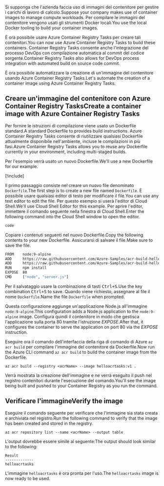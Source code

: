 <span data-ttu-id="98c4b-101">Si supponga che l'azienda faccia uso di immagini del contenitore per gestire i carichi di lavoro di calcolo.</span><span class="sxs-lookup"><span data-stu-id="98c4b-101">Suppose your company makes use of container images to manage compute workloads.</span></span> <span data-ttu-id="98c4b-102">Per compilare le immagini del contenitore vengono usati gli strumenti Docker locali.</span><span class="sxs-lookup"><span data-stu-id="98c4b-102">You use the local Docker tooling to build your container images.</span></span>

<span data-ttu-id="98c4b-103">È ora possibile usare Azure Container Registry Tasks per creare tali contenitori.</span><span class="sxs-lookup"><span data-stu-id="98c4b-103">You can now use Azure Container Registry Tasks to build these containers.</span></span> <span data-ttu-id="98c4b-104">Container Registry Tasks consente anche l'integrazione del processo DevOps con compilazione automatica al commit del codice sorgente.</span><span class="sxs-lookup"><span data-stu-id="98c4b-104">Container Registry Tasks also allows for DevOps process integration with automated build on source code commit.</span></span>

<span data-ttu-id="98c4b-105">È ora possibile automatizzare la creazione di un'immagine del contenitore usando Azure Container Registry Tasks.</span><span class="sxs-lookup"><span data-stu-id="98c4b-105">Let's automate the creation of a container image using Azure Container Registry Tasks.</span></span>

## <a name="create-a-container-image-with-azure-container-registry-tasks"></a><span data-ttu-id="98c4b-106">Creare un'immagine del contenitore con Azure Container Registry Tasks</span><span class="sxs-lookup"><span data-stu-id="98c4b-106">Create a container image with Azure Container Registry Tasks</span></span>

<span data-ttu-id="98c4b-107">Per fornire le istruzioni di compilazione viene usato un Dockerfile standard.</span><span class="sxs-lookup"><span data-stu-id="98c4b-107">A standard Dockerfile to provides build instructions.</span></span> <span data-ttu-id="98c4b-108">Azure Container Registry Tasks consente di riutilizzare qualsiasi Dockerfile attualmente disponibile nell'ambiente, incluse le compilazioni in più fasi.</span><span class="sxs-lookup"><span data-stu-id="98c4b-108">Azure Container Registry Tasks allows you to reuse any Dockerfile currently in your environment, including multi-staged builds.</span></span>

<span data-ttu-id="98c4b-109">Per l'esempio verrà usato un nuovo Dockerfile.</span><span class="sxs-lookup"><span data-stu-id="98c4b-109">We'll use a new Dockerfile for our example.</span></span>

<!-- Activate the sandbox -->
[!include[](../../../includes/azure-sandbox-activate.md)]

<span data-ttu-id="98c4b-110">Il primo passaggio consiste nel creare un nuovo file denominato `Dockerfile`.</span><span class="sxs-lookup"><span data-stu-id="98c4b-110">The first step is to create a new file named `Dockerfile`.</span></span> <span data-ttu-id="98c4b-111">È possibile usare qualsiasi editor di testo per modificare il file.</span><span class="sxs-lookup"><span data-stu-id="98c4b-111">You can use any text editor to edit the file.</span></span> <span data-ttu-id="98c4b-112">Per questo esempio si userà l'editor di Cloud Shell.</span><span class="sxs-lookup"><span data-stu-id="98c4b-112">We'll use Cloud Shell Editor for this example.</span></span> <span data-ttu-id="98c4b-113">Per aprire l'editor, immettere il comando seguente nella finestra di Cloud Shell.</span><span class="sxs-lookup"><span data-stu-id="98c4b-113">Enter the following command into the Cloud Shell window to open the editor.</span></span>

```bash
code
```

<span data-ttu-id="98c4b-114">Copiare i contenuti seguenti nel nuovo Dockerfile.</span><span class="sxs-lookup"><span data-stu-id="98c4b-114">Copy the following contents to your new Dockerfile.</span></span> <span data-ttu-id="98c4b-115">Assicurarsi di salvare il file.</span><span class="sxs-lookup"><span data-stu-id="98c4b-115">Make sure to save the file.</span></span>

```bash
FROM    node:9-alpine
ADD     https://raw.githubusercontent.com/Azure-Samples/acr-build-helloworld-node/master/package.json /
ADD     https://raw.githubusercontent.com/Azure-Samples/acr-build-helloworld-node/master/server.js /
RUN     npm install
EXPOSE  80
CMD     ["node", "server.js"]
```

<span data-ttu-id="98c4b-116">Per il salvataggio usare la combinazione di tasti <kbd>Ctrl+S</kbd>.</span><span class="sxs-lookup"><span data-stu-id="98c4b-116">Use the key combination <kbd>Ctrl+S</kbd> to save.</span></span> <span data-ttu-id="98c4b-117">Quando viene richiesto, assegnare al file il nome `Dockerfile`.</span><span class="sxs-lookup"><span data-stu-id="98c4b-117">Name the file `Dockerfile` when prompted.</span></span>

<span data-ttu-id="98c4b-118">Questa configurazione aggiunge un'applicazione Node.js all'immagine `node:9-alpine`.</span><span class="sxs-lookup"><span data-stu-id="98c4b-118">This configuration adds a Node.js application to the `node:9-alpine` image.</span></span> <span data-ttu-id="98c4b-119">Configura quindi il contenitore in modo che gestisca l'applicazione sulla porta 80 tramite l'istruzione *EXPOSE*.</span><span class="sxs-lookup"><span data-stu-id="98c4b-119">After that, it configures the container to serve the application on port 80 via the *EXPOSE* instruction.</span></span>

<span data-ttu-id="98c4b-120">Eseguire ora il comando dell'interfaccia della riga di comando di Azure `az acr build` per compilare l'immagine del contenitore da Dockerfile.</span><span class="sxs-lookup"><span data-stu-id="98c4b-120">Now run the Azure CLI command `az acr build` to build the container image from the Dockerfile.</span></span>

```azurecli
az acr build --registry <acrName> --image helloacrtasks:v1 .
```

<span data-ttu-id="98c4b-121">Verrà mostrata la creazione dell'immagine e ne verrà eseguito il push nel registro contenitori durante l'esecuzione del comando.</span><span class="sxs-lookup"><span data-stu-id="98c4b-121">You'll see the image being built and pushed to your Container Registry as you run the command.</span></span>

## <a name="verify-the-image"></a><span data-ttu-id="98c4b-122">Verificare l'immagine</span><span class="sxs-lookup"><span data-stu-id="98c4b-122">Verify the image</span></span>

<span data-ttu-id="98c4b-123">Eseguire il comando seguente per verificare che l'immagine sia stata creata e archiviata nel registro.</span><span class="sxs-lookup"><span data-stu-id="98c4b-123">Run the following command to verify that the image has been created and stored in the registry.</span></span>

```azurecli
az acr repository list --name <acrName> --output table
```

<span data-ttu-id="98c4b-124">L'output dovrebbe essere simile al seguente:</span><span class="sxs-lookup"><span data-stu-id="98c4b-124">The output should look similar to the following:</span></span>

```console
Result
-------------
helloacrtasks
```

<span data-ttu-id="98c4b-125">L'immagine `helloacrtasks` è ora pronta per l'uso.</span><span class="sxs-lookup"><span data-stu-id="98c4b-125">The `helloacrtasks` image is now ready to be used.</span></span>
